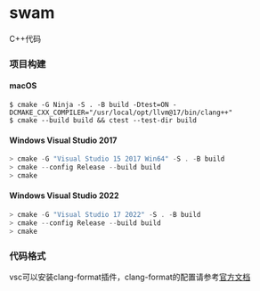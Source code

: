 # swam
C++代码

### 项目构建
#### macOS
```shell
$ cmake -G Ninja -S . -B build -Dtest=ON -DCMAKE_CXX_COMPILER="/usr/local/opt/llvm@17/bin/clang++"
$ cmake --build build && ctest --test-dir build
```

#### Windows Visual Studio 2017
```powershell
> cmake -G "Visual Studio 15 2017 Win64" -S . -B build
> cmake --config Release --build build
> cmake 
```
#### Windows Visual Studio 2022
```powershell
> cmake -G "Visual Studio 17 2022" -S . -B build
> cmake --config Release --build build
> cmake 
```

### 代码格式
vsc可以安装clang-format插件，clang-format的配置请参考[官方文档](https://clang.llvm.org/docs/ClangFormatStyleOptions.html)